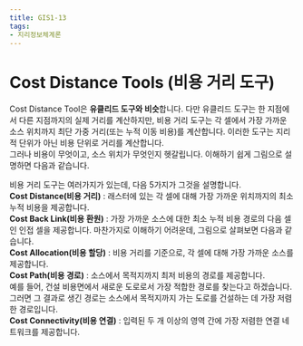 ```yaml
---
title: GIS1-13
tags:
- 지리정보체계론
---
```


# Cost Distance Tools (비용 거리 도구)
Cost Distance Tool은 **유클리드 도구와 비슷**합니다. 다만 유클리드 도구는 한 지점에서 다른 지점까지의 실제 거리를 계산하지만, 비용 거리 도구는 각 셀에서 가장 가까운 소스 위치까지 최단 가중 거리(또는 누적 이동 비용)를 계산합니다. 이러한 도구는 지리적 단위가 아닌 비용 단위로 거리를 계산합니다.   
그러나 비용이 무엇이고, 소스 위치가 무엇인지 헷갈립니다. 이해하기 쉽게 그림으로 설명하면 다음과 같습니다.    
![]()

비용 거리 도구는 여러가지가 있는데, 다음 5가지가 그것을 설명합니다.    
**Cost Distance(비용 거리)** : 래스터에 있는 각 셀에 대해 가장 가까운 위치까지의 최소 누적 비용을 제공합니다.    
**Cost Back Link(비용 환원)** : 가장 가까운 소스에 대한 최소 누적 비용 경로의 다음 셀인 인접 셀을 제공합니다. 마찬가지로 이해하기 어려운데, 그림으로 살펴보면 다음과 같습니다.    
![]()     
**Cost Allocation(비용 할당)** : 비용 거리를 기준으로, 각 셀에 대해 가장 가까운 소스를 제공합니다.   
![]()    
**Cost Path(비용 경로)** : 소스에서 목적지까지 최저 비용의 경로를 제공합니다.    
예를 들어, 건설 비용면에서 새로운 도로로서 가장 적합한 경로를 찾는다고 하겠습니다. 그러면 그 결과로 생긴 경로는 소스에서 목적지까지 가는 도로를 건설하는 데 가장 저렴한 경로입니다.    
**Cost Connectivity(비용 연결)** : 입력된 두 개 이상의 영역 간에 가장 저렴한 연결 네트워크를 제공합니다.
